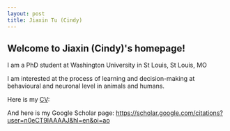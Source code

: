 ```yaml
---
layout: post
title: Jiaxin Tu (Cindy)
---
```


## Welcome to Jiaxin (Cindy)'s homepage!

I am a PhD student at Washington University in St Louis, St Louis, MO

I am interested at the process of learning and decision-making at behavioural and neuronal level in animals and humans.

Here is my [CV](https://docs.google.com/document/d/1f3UmmD_4kGdpReTl1IgPrMHXelf7pP9udIpcc8HIjx4/edit?usp=sharing):

And here is my Google Scholar page: https://scholar.google.com/citations?user=n0eCT9IAAAAJ&hl=en&oi=ao

